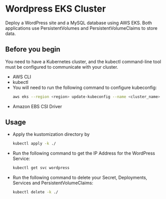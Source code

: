 # Wordpress EKS Cluster
Deploy a WordPress site and a MySQL database using AWS EKS. Both applications use PersistentVolumes and PersistentVolumeClaims to store data.

## Before you begin
You need to have a Kubernetes cluster, and the kubectl command-line tool must be configured to communicate with your cluster.
- AWS CLI
- kubectl
- You will need to run the following command to configure kubeconfig:
  ```bash
  aws eks --region <region> update-kubeconfig --name <cluster_name>
  ```
- Amazon EBS CSI Driver

## Usage
- Apply the kustomization directory by
  ```bash
  kubectl apply -k ./
  ```
- Run the following command to get the IP Address for the WordPress Service:
  ```bash
  kubectl get svc wordpress
  ```
- Run the following command to delete your Secret, Deployments, Services and PersistentVolumeClaims:
  ```bash
  kubectl delete -k ./
  ```